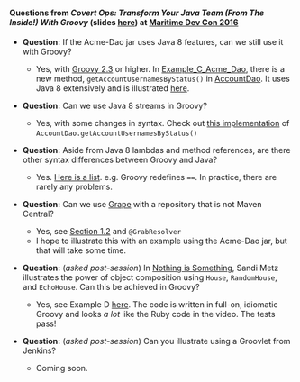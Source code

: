 
#### Questions from *Covert Ops: Transform Your Java Team (From The Inside!) With Groovy* (slides [here](http://codetojoy.github.io/talk_maritimedevcon_groovy/assets/player/KeynoteDHTMLPlayer.html#0)) at [Maritime Dev Con 2016](http://maritimedevcon.ca/) 

* **Question:** If the Acme-Dao jar uses Java 8 features, can we still use it with Groovy?
    * Yes, with [Groovy 2.3](http://groovy-lang.org/releasenotes/groovy-2.3.html) or higher. In [Example_C_Acme_Dao](http://bit.ly/25FKJoO), there is a new method, `getAccountUsernamesByStatus()` in [AccountDao](http://bit.ly/1ZphhzN). It uses Java 8 extensively and is illustrated [here](http://bit.ly/1PxmGV4).

* **Question:** Can we use Java 8 streams in Groovy?
    * Yes, with some changes in syntax. Check out [this implementation](http://bit.ly/1O9nsr1) of `AccountDao.getAccountUsernamesByStatus()` 

* **Question:** Aside from Java 8 lambdas and method references, are there other syntax differences between Groovy and Java?
    * Yes. [Here is a list](http://groovy-lang.org/differences.html). e.g. Groovy redefines `==`. In practice, there are rarely any problems.

* **Question:** Can we use [Grape](http://docs.groovy-lang.org/latest/html/documentation/grape.html) with a repository that is not Maven Central?
    * Yes, see [Section 1.2](http://docs.groovy-lang.org/latest/html/documentation/grape.html) and `@GrabResolver`
    * I hope to illustrate this with an example using the Acme-Dao jar, but that will take some time.

* **Question:** (*asked post-session*) In [Nothing is Something](https://www.youtube.com/watch?v=OMPfEXIlTVE), Sandi Metz illustrates the power of object composition using `House`, `RandomHouse`, and `EchoHouse`. Can this be achieved in Groovy?
    * Yes, see Example D [here](https://github.com/codetojoy/talk_maritimedevcon_groovy). The code is written in full-on, idiomatic Groovy and looks *a lot* like the Ruby code in the video. The tests pass!

* **Question:** (*asked post-session*) Can you illustrate using a Groovlet from Jenkins?
    * Coming soon.

